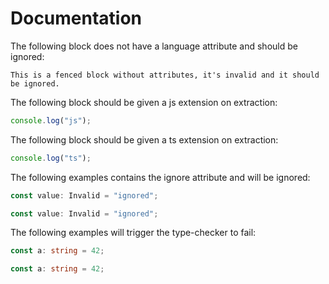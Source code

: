 # Documentation

The following block does not have a language attribute and should be ignored:

```
This is a fenced block without attributes, it's invalid and it should be ignored.
```

The following block should be given a js extension on extraction:

```js
console.log("js");
```

The following block should be given a ts extension on extraction:

```ts
console.log("ts");
```

The following examples contains the ignore attribute and will be ignored:

```ts ignore
const value: Invalid = "ignored";
```

```typescript ignore
const value: Invalid = "ignored";
```

The following examples will trigger the type-checker to fail:

```ts
const a: string = 42;
```

```typescript
const a: string = 42;
```
